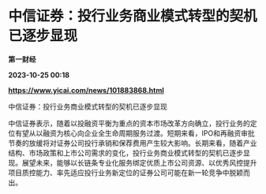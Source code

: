 # 中信证券：投行业务商业模式转型的契机已逐步显现
**第一财经**

**2023-10-25 00:18**

**https://www.yicai.com/news/101883868.html**

中信证券：投行业务商业模式转型的契机已逐步显现

中信证券表示，随着以投融资平衡为重点的资本市场改革方向确立，投行业务的定位有望从以融资为核心向企业全生命周期服务过渡。短期来看，IPO和再融资审批节奏的放缓将对证券公司投行承销和保荐费用产生较大影响。长期来看，随着产业结构、市场政策和上市公司需求的变化，投行业务商业模式转型的契机已逐步显现。展望未来，能够以长链条专业化服务绑定优质上市公司资源、以优秀风控提升项目质控能力、率先适应投行业务新定位的证券公司可能在新一轮竞争中脱颖而出。